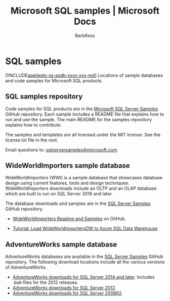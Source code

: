 ﻿---
title: "Microsoft SQL samples | Microsoft Docs"
description: Documentation for sample databases and links to samples for Microsoft SQL products.
ms.date: "04/04/2018"
ms.reviewer: ""
ms.suite: "sql"
ms.tgt_pltfrm: ""
ms.prod: "sql-non-specified"
ms.prod_service: "sql-non-specified"
ms.service: ""
ms.component: "samples"
ms.technology: ""
ms.topic: "article"
author: "BarbKess"
ms.author: "barbkess"
manager: "craigg"
robots: noindex,nofollow
ms.workload: "On Demand"
monikerRange: ">= aps-pdw-2016 || = azuresqldb-current || = azure-sqldw-latest || >= sql-server-2016 || = sqlallproducts-allversions"
---
# SQL samples
[!INCLUDE[appliesto-ss-asdb-xxxx-xxx-md](../includes/appliesto-ss-asdb-asdw-pdw-md.md)]
Locations of sample databases and code samples for Microsoft SQL products.

## SQL samples repository
Code samples for SQL products are in the [Microsoft SQL Server Samples](https://github.com/microsoft/sql-server-samples) GitHub repository. Each sample includes a README file that explains how to run and use the sample. The main README for the samples repository explains how to contribute. 

The samples and templates are all licensed under the MIT license. See the license.txt file in the root.

Email questions to: sqlserversamples@microsoft.com.


## WideWorldImporters sample database

WideWorldImporters (WWI) is a sample database that showcases database design using current features, tools and design techniques. WideWorldImporters downloads include an OLTP and an OLAP database which are built to run on SQL Server 2016 and later. 

The database downloads and samples are in the [SQL Server Samples](https://github.com/Microsoft/sql-server-samples) GitHub repository.


- [WideWorldImporters Readme and Samples](https://github.com/Microsoft/sql-server-samples/tree/master/samples/databases/wide-world-importers) on GitHub.

- [Tutorial: Load WideWorldImportersDW to Azure SQL Data Warehouse](/azure/sql-data-warehouse/load-data-wideworldimportersdw)


## AdventureWorks sample database

AdventureWorks databases are available in the [SQL Server Samples](https://github.com/Microsoft/sql-server-samples) GitHub repository.  The following download locations include all the various versions of AdventureWorks.

- [AdventureWorks downloads for SQL Server 2014 and later](https://github.com/Microsoft/sql-server-samples/releases/tag/adventureworks). Includes .bak files for the 2012 releases.
- [AdventureWorks downloads for SQL Server 2012](https://github.com/Microsoft/sql-server-samples/releases/tag/adventureworks2012).
- [AdventureWorks downloads for SQL Server 2008R2](https://github.com/Microsoft/sql-server-samples/releases/tag/adventureworks2008r2).
